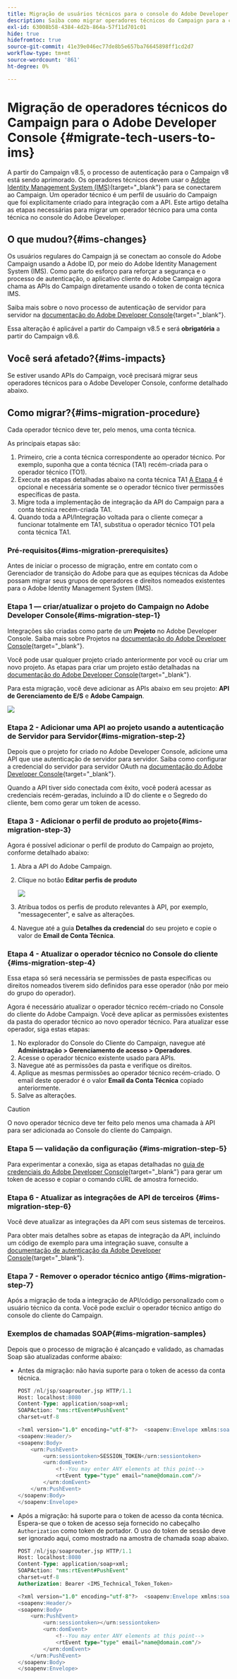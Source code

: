 ```yaml
---
title: Migração de usuários técnicos para o console do Adobe Developer
description: Saiba como migrar operadores técnicos do Campaign para a conta técnica no console do Adobe Developer
exl-id: 63008b58-4384-4d2b-864a-57f11d701c01
hide: true
hidefromtoc: true
source-git-commit: 41e39e046ec77de8b5e657ba76645898ff1cd2d7
workflow-type: tm+mt
source-wordcount: '861'
ht-degree: 0%

---
```


# Migração de operadores técnicos do Campaign para o Adobe Developer Console {#migrate-tech-users-to-ims}

A partir do Campaign v8.5, o processo de autenticação para o Campaign v8 está sendo aprimorado. Os operadores técnicos devem usar o [Adobe Identity Management System (IMS)](https://helpx.adobe.com/br/enterprise/using/identity.html){target="_blank"} para se conectarem ao Campaign. Um operador técnico é um perfil de usuário do Campaign que foi explicitamente criado para integração com a API. Este artigo detalha as etapas necessárias para migrar um operador técnico para uma conta técnica no console do Adobe Developer.

## O que mudou?{#ims-changes}

Os usuários regulares do Campaign já se conectam ao console do Adobe Campaign usando a Adobe ID, por meio do Adobe Identity Management System (IMS). Como parte do esforço para reforçar a segurança e o processo de autenticação, o aplicativo cliente do Adobe Campaign agora chama as APIs do Campaign diretamente usando o token de conta técnica IMS.

Saiba mais sobre o novo processo de autenticação de servidor para servidor na [documentação do Adobe Developer Console](https://developer.adobe.com/developer-console/docs/guides/authentication/ServerToServerAuthentication/){target="_blank"}.

Essa alteração é aplicável a partir do Campaign v8.5 e será **obrigatória** a partir do Campaign v8.6.


## Você será afetado?{#ims-impacts}

Se estiver usando APIs do Campaign, você precisará migrar seus operadores técnicos para o Adobe Developer Console, conforme detalhado abaixo.

## Como migrar?{#ims-migration-procedure}

Cada operador técnico deve ter, pelo menos, uma conta técnica.

As principais etapas são:

1. Primeiro, crie a conta técnica correspondente ao operador técnico. Por exemplo, suponha que a conta técnica (TA1) recém-criada para o operador técnico (TO1).
1. Execute as etapas detalhadas abaixo na conta técnica TA1
   [A Etapa 4](#ims-migration-step-4) é opcional e necessária somente se o operador técnico tiver permissões específicas de pasta.
1. Migre toda a implementação de integração da API do Campaign para a conta técnica recém-criada TA1.
1. Quando toda a API/Integração voltada para o cliente começar a funcionar totalmente em TA1, substitua o operador técnico TO1 pela conta técnica TA1.

### Pré-requisitos{#ims-migration-prerequisites}

Antes de iniciar o processo de migração, entre em contato com o Gerenciador de transição do Adobe para que as equipes técnicas da Adobe possam migrar seus grupos de operadores e direitos nomeados existentes para o Adobe Identity Management System (IMS).

### Etapa 1 — criar/atualizar o projeto do Campaign no Adobe Developer Console{#ims-migration-step-1}

Integrações são criadas como parte de um **Projeto** no Adobe Developer Console. Saiba mais sobre Projetos na [documentação do Adobe Developer Console](https://developer.adobe.com/developer-console/docs/guides/projects/){target="_blank"}.

Você pode usar qualquer projeto criado anteriormente por você ou criar um novo projeto. As etapas para criar um projeto estão detalhadas na [documentação do Adobe Developer Console](https://developer.adobe.com/developer-console/docs/guides/getting-started/){target="_blank"}.

Para esta migração, você deve adicionar as APIs abaixo em seu projeto: **API de Gerenciamento de E/S** e **Adobe Campaign**.

![](assets/do-not-localize/ims-products-and-services.png)


### Etapa 2 - Adicionar uma API ao projeto usando a autenticação de Servidor para Servidor{#ims-migration-step-2}

Depois que o projeto for criado no Adobe Developer Console, adicione uma API que use autenticação de servidor para servidor. Saiba como configurar a credencial do servidor para servidor OAuth na [documentação do Adobe Developer Console](https://developer.adobe.com/developer-console/docs/guides/authentication/ServerToServerAuthentication/implementation/){target="_blank"}.

Quando a API tiver sido conectada com êxito, você poderá acessar as credenciais recém-geradas, incluindo a ID do cliente e o Segredo do cliente, bem como gerar um token de acesso.

### Etapa 3 - Adicionar o perfil de produto ao projeto{#ims-migration-step-3}

Agora é possível adicionar o perfil de produto do Campaign ao projeto, conforme detalhado abaixo:

1. Abra a API do Adobe Campaign.
1. Clique no botão **Editar perfis de produto**

   ![](assets/do-not-localize/ims-edit-api.png)

1. Atribua todos os perfis de produto relevantes à API, por exemplo, &quot;messagecenter&quot;, e salve as alterações.
1. Navegue até a guia **Detalhes da credencial** do seu projeto e copie o valor de **Email de Conta Técnica**.

### Etapa 4 - Atualizar o operador técnico no Console do cliente {#ims-migration-step-4}

Essa etapa só será necessária se permissões de pasta específicas ou direitos nomeados tiverem sido definidos para esse operador (não por meio do grupo do operador).

Agora é necessário atualizar o operador técnico recém-criado no Console do cliente do Adobe Campaign. Você deve aplicar as permissões existentes da pasta do operador técnico ao novo operador técnico.
Para atualizar esse operador, siga estas etapas:

1. No explorador do Console do Cliente do Campaign, navegue até **Administração > Gerenciamento de acesso > Operadores**.
1. Acesse o operador técnico existente usado para APIs.
1. Navegue até as permissões da pasta e verifique os direitos.
1. Aplique as mesmas permissões ao operador técnico recém-criado. O email deste operador é o valor **Email da Conta Técnica** copiado anteriormente.
1. Salve as alterações.


>[!CAUTION]
>
>O novo operador técnico deve ter feito pelo menos uma chamada à API para ser adicionada ao Console do cliente do Campaign.
>

<!--

>[!CAUTION]
>
>After updating the authentication type for the technical operator, all API integrations with this technical operator will stop working. You must [update your API integrations](#ims-migration-step-6). 

To update the technical operator authentication mode to IMS, follow these steps:

1. From Campaign Client Console explorer, browse to the **Administration > Access Management > Operators**.
1. Edit the existing technical operator used for APIs.
1. Replace the **Name (login)** of this technical operator by the technical account email retrieved earlier.
1. Browse to the **Edit** button on the top left beside **File**, and select **Edit the XML source**.
1. Update the authentication mode to `ims`, as follows:

    ```javascript
    <operator 
    ...
        <access authenticationType="ims" ...
        ...
        </access>
    ...
    </operator>
    ```

1. Save your changes.

You can also update the technical operator programmatically, using SQL scripts or Campaign APIs. These modes help you automate the steps which update operator's name with associated Technical account email address and/or authentication type. 

* Use the following **SQL Script** to replace operator's name with associated email:

    ```sql
    UPDATE xtkoperator
    SET sauthenticationtype = 'ims',
            sname = '{email}'
    WHERE sname = '{name}' AND itype = 0;
    ```

* Use the following `queryDef.ExecuteQuery` **Campaign API** to fetch id of an operator for given technical operator:

    ```javascript
    <?xml version="1.0" encoding="utf-8"?>
    <soap:Envelope xmlns:soap="http://schemas.xmlsoap.org/soap/envelope/">
        <soap:Body>
            <ExecuteQuery xmlns="urn:xtk:queryDef">
                <sessiontoken>{session_token}</sessiontoken>
                <entity>
                    <queryDef schema="xtk:operator" operation="select">
                        <select>
                            <node expr="@id"/>
                        </select>
                        <where>
                            <condition expr="@name='{name}'"/>
                            <condition expr="@type=0"/>
                        </where>
                    </queryDef>
                </entity>
            </ExecuteQuery>
        </soap:Body>
    </soap:Envelope>
    ```

* Use the following `session.Write` **Campaign API** to update name with given technical account email address:

    ```javascript
    <?xml version="1.0" encoding="utf-8"?>
    <soap:Envelope xmlns:soap="http://schemas.xmlsoap.org/soap/envelope/">
        <soap:Body>
            <Write xmlns="urn:xtk:session">
                <sessiontoken>{session_token}</sessiontoken>
                <domDoc xsi:type='ns:Element' SOAP-ENV:encodingStyle='http://xml.apache.org/xml-soap/literalxml'>
                    <operator _operation="update" id="{id}" name="{email}" xtkschema="xtk:operator">
                        <access authenticationType="ims" />
                    </operator>
                </domDoc>
            </Write>
        </soap:Body>
    </soap:Envelope>
    ```
-->

### Etapa 5 — validação da configuração {#ims-migration-step-5}

Para experimentar a conexão, siga as etapas detalhadas no [guia de credenciais do Adobe Developer Console](https://developer.adobe.com/developer-console/docs/guides/authentication/ServerToServerAuthentication/implementation/#generate-access-tokens){target="_blank"} para gerar um token de acesso e copiar o comando cURL de amostra fornecido.


### Etapa 6 - Atualizar as integrações de API de terceiros {#ims-migration-step-6}

Você deve atualizar as integrações da API com seus sistemas de terceiros.

Para obter mais detalhes sobre as etapas de integração da API, incluindo um código de exemplo para uma integração suave, consulte a [documentação de autenticação da Adobe Developer Console](https://developer.adobe.com/developer-console/docs/guides/authentication/ServerToServerAuthentication/){target="_blank"}.


### Etapa 7 - Remover o operador técnico antigo {#ims-migration-step-7}


Após a migração de toda a integração de API/código personalizado com o usuário técnico da conta. Você pode excluir o operador técnico antigo do console do cliente do Campaign.

### Exemplos de chamadas SOAP{#ims-migration-samples}

Depois que o processo de migração é alcançado e validado, as chamadas Soap são atualizadas conforme abaixo:

* Antes da migração: não havia suporte para o token de acesso da conta técnica.

  ```sql
  POST /nl/jsp/soaprouter.jsp HTTP/1.1
  Host: localhost:8080
  Content-Type: application/soap+xml;
  SOAPAction: "nms:rtEvent#PushEvent"
  charset=utf-8
  
  <?xml version="1.0" encoding="utf-8"?>  <soapenv:Envelope xmlns:soapenv="http://schemas.xmlsoap.org/soap/envelope/" xmlns:urn="urn:nms:rtEvent">
  <soapenv:Header/>
  <soapenv:Body>
      <urn:PushEvent>
          <urn:sessiontoken>SESSION_TOKEN</urn:sessiontoken>
          <urn:domEvent>
              <!--You may enter ANY elements at this point-->
              <rtEvent type="type" email="name@domain.com"/>
          </urn:domEvent>
      </urn:PushEvent>
  </soapenv:Body>
  </soapenv:Envelope>
  ```

* Após a migração: há suporte para o token de acesso da conta técnica. Espera-se que o token de acesso seja fornecido no cabeçalho `Authorization` como token de portador. O uso do token de sessão deve ser ignorado aqui, como mostrado na amostra de chamada soap abaixo.

  ```sql
  POST /nl/jsp/soaprouter.jsp HTTP/1.1
  Host: localhost:8080
  Content-Type: application/soap+xml;
  SOAPAction: "nms:rtEvent#PushEvent"
  charset=utf-8
  Authorization: Bearer <IMS_Technical_Token_Token>
  
  <?xml version="1.0" encoding="utf-8"?>  <soapenv:Envelope xmlns:soapenv="http://schemas.xmlsoap.org/soap/envelope/" xmlns:urn="urn:nms:rtEvent">
  <soapenv:Header/>
  <soapenv:Body>
      <urn:PushEvent>
          <urn:sessiontoken></urn:sessiontoken>
          <urn:domEvent>
              <!--You may enter ANY elements at this point-->
              <rtEvent type="type" email="name@domain.com"/>
          </urn:domEvent>
      </urn:PushEvent>
  </soapenv:Body>
  </soapenv:Envelope>
  ```
